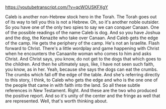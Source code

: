 https://youtubetranscript.com/?v=qcWOUSKFXgY

 Caleb is another non-Hebrew stock hero in the Torah. The Torah goes out of its way to tell you this is not a Hebrew. Oh, so it's another noble outsider. So you have one of the only two spies to say we can conquer Canaan. One of the possible readings of the name Caleb is dog. And so you have Joshua and the dog, the Kenazite who take over Canaan. And Caleb gets the edge of the camp. He gets the periphery of the camp. He's not an Israelite. Flash forward to Christ. There's a little wordplay and game happening with Christ when he encounters the Canaanite woman who comes to him and asks Christ. And Christ says, you know, do not get to the dogs that which goes to the children. And then he ultimately says, like, I have not seen such faith, you know, as in her. Yeah, because she says the dogs can eat the crumbs. The crumbs which fall off the edge of the table. And she's referring directly to this story, I think, to Caleb who gets the edge and who is the one one of the people that came in with faith into the land. So all these subtle references in New Testament. Right. And these are the two who produced the positive report. And so it's unity of the center and the fringe as well that are represented. Well, that's worth thinking about.